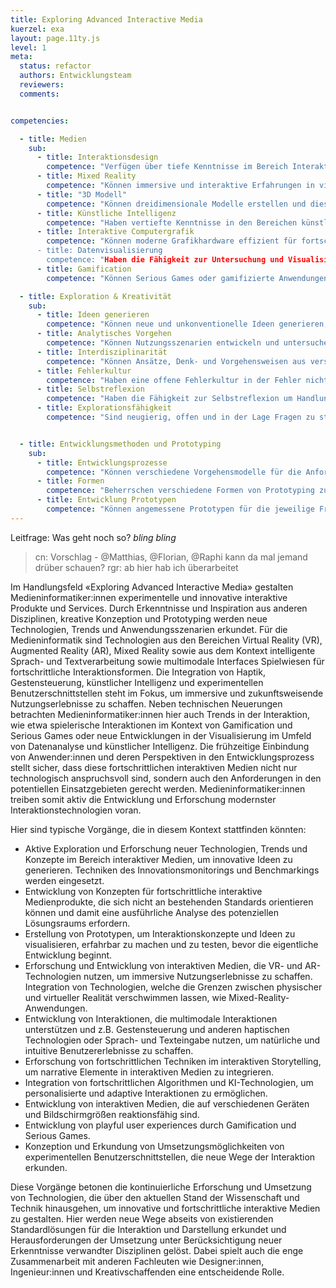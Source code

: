 ```yaml
---
title: Exploring Advanced Interactive Media
kuerzel: exa
layout: page.11ty.js
level: 1
meta:
  status: refactor
  authors: Entwicklungsteam
  reviewers: 
  comments:


competencies:

  - title: Medien
    sub:
      - title: Interaktionsdesign
        competence: "Verfügen über tiefe Kenntnisse im Bereich Interaktionsdesign: z.B. multimodaler Interaktion, gestenbasiertem Design, taktilem Feedback, Berührungsschnittstellen oder natürlicher sowie greifbarer Benutzungsschnittstellen."
      - title: Mixed Reality
        competence: "Können immersive und interaktive Erfahrungen in virtuellen oder erweiterten Umgebungen entwerfen, entwickeln und evaluieren."
      - title: "3D Modell"
        competence: "Können dreidimensionale Modelle erstellen und diese für Animationen, Visualisierungen oder Mixed Reality anwenden und kennen und beherrschen dazu erforderliche Workflows und Softwarewerkzeuge."
      - title: Künstliche Intelligenz
        competence: "Haben vertiefte Kenntnisse in den Bereichen künstliche Intelligenz (KI) und maschinelles Lernen z.B. in der Implementierung von intelligentem Verhalten, maschinellem Sehen oder natürlicher Sprachverarbeitung."
      - title: Interaktive Computergrafik
        competence: "Können moderne Grafikhardware effizient für fortschrittliche Rendering Techniken einsetzen, um interaktive Anwendungen in 2D und 3D Kontexten zu konzipieren und umzusetzen.
      - title: Datenvisualisierung
        competence: "Haben die Fähigkeit zur Untersuchung und Visualisierung großer Datenmengen, um komplexe Daten zu analysieren, kontextualisieren und Ergebnisse auf verständliche und ansprechende Weise zu präsentieren."
      - title: Gamification
        competence: "Können Serious Games oder gamifizierte Anwendungen konzipieren und entwickeln, die Lern- oder Trainingsziele unterstützen: z.B. Integration von Spielmechaniken, Puzzles oder Belohnungssystemen in interaktive Medien."

  - title: Exploration & Kreativität
    sub:
      - title: Ideen generieren
        competence: "Können neue und unkonventionelle Ideen generieren, diese (systematisch) variieren und weiter entwickeln."
      - title: Analytisches Vorgehen
        competence: "Können Nutzungsszenarien entwickeln und untersuchen, Nutzungsbedarfe daraus methodisch herausarbeiten, um diese in die Konzeption, Umsetzung und Evaluation neuartiger Lösungen zielgerichtet einfließen zu lassen."
      - title: Interdisziplinarität
        competence: "Können Ansätze, Denk- und Vorgehensweisen aus verschiedenen Fachrichtungen nutzen, kombinieren und einsetzen um neue Ideen und Lösungen zu erzeugen."
      - title: Fehlerkultur
        competence: "Haben eine offene Fehlerkultur in der Fehler nicht als Endpunkt betrachtet, sondern als Teil des Lernprozesses verstanden und genutzt werden, um Prozesse zu verbessern, zukünftige Fehler zu vermeiden und exploratives Handeln zu fördern."
      - title: Selbstreflexion
        competence: "Haben die Fähigkeit zur Selbstreflexion um Handlungen und Entscheidungen evaluieren und iterieren zu können."
      - title: Explorationsfähigkeit
        competence: "Sind neugierig, offen und in der Lage Fragen zu stellen, Unbekanntes zu erkunden und verschiedene Perspektiven zu berücksichtigen."


  - title: Entwicklungsmethoden und Prototyping
    sub:
      - title: Entwicklungsprozesse
        competence: "Können verschiedene Vorgehensmodelle für die Anforderungsanalyse, Konzeption, Entwicklung und Evaluation interaktiver Systeme einsetzen und kritisch bewerten."
      - title: Formen
        competence: "Beherrschen verschiedene Formen von Prototyping zum frühzeitigen Einholen von Feedback und zum Erklären, Erkunden und erlebbar machen von Ideen und Ansätzen."
      - title: Entwicklung Prototypen
        competence: "Können angemessene Prototypen für die jeweilige Fragestellung und Entwicklungsphase entwickeln und effizient einsetzen."
---
```


Leitfrage: Was geht noch so? *bling* *bling* 

> cn: Vorschlag - @Matthias, @Florian, @Raphi kann da mal jemand drüber schauen?
> rgr: ab hier hab ich überarbeitet

Im Handlungsfeld «Exploring Advanced Interactive Media» gestalten Medieninformatiker:innen experimentelle und innovative interaktive Produkte und Services. Durch Erkenntnisse und Inspiration aus anderen Disziplinen, kreative Konzeption und Prototyping werden neue Technologien, Trends und Anwendungsszenarien erkundet. Für die Medieninformatik sind Technologien aus den Bereichen Virtual Reality (VR), Augmented Reality (AR), Mixed Reality sowie aus dem Kontext intelligente Sprach- und Textverarbeitung sowie multimodale Interfaces Spielwiesen für fortschrittliche Interaktionsformen. Die Integration von Haptik, Gestensteuerung, künstlicher Intelligenz und experimentellen Benutzerschnittstellen steht im Fokus, um immersive und zukunftsweisende Nutzungserlebnisse zu schaffen. Neben technischen Neuerungen betrachten Medieninformatiker:innen hier auch Trends in der Interaktion, wie etwa spielerische Interaktionen im Kontext von Gamification und Serious Games oder neue Entwicklungen in der Visualisierung im Umfeld von Datenanalyse und künstlicher Intelligenz. Die frühzeitige Einbindung von Anwender:innen und deren Perspektiven in den Entwicklungsprozess stellt sicher, dass diese fortschrittlichen interaktiven Medien nicht nur technologisch anspruchsvoll sind, sondern auch den Anforderungen in den potentiellen Einsatzgebieten gerecht werden. Medieninformatiker:innen treiben somit aktiv die Entwicklung und Erforschung modernster Interaktionstechnologien voran.

Hier sind typische Vorgänge, die in diesem Kontext stattfinden könnten:

- Aktive Exploration und Erforschung neuer Technologien, Trends und Konzepte im Bereich interaktiver Medien, um innovative Ideen zu generieren. Techniken des Innovationsmonitorings und Benchmarkings werden eingesetzt.
- Entwicklung von Konzepten für fortschrittliche interaktive Medienprodukte, die sich nicht an bestehenden Standards orientieren können und damit eine ausführliche Analyse des potenziellen Lösungsraums erfordern.
- Erstellung von Prototypen, um Interaktionskonzepte und Ideen zu visualisieren, erfahrbar zu machen und zu testen, bevor die eigentliche Entwicklung beginnt.
- Erforschung und Entwicklung von interaktiven Medien, die VR- und AR-Technologien nutzen, um immersive Nutzungserlebnisse zu schaffen. Integration von Technologien, welche die Grenzen zwischen physischer und virtueller Realität verschwimmen lassen, wie Mixed-Reality-Anwendungen.
- Entwicklung von Interaktionen, die multimodale Interaktionen unterstützen und z.B. Gestensteuerung und anderen haptischen Technologien oder Sprach- und Texteingabe nutzen, um natürliche und intuitive Benutzererlebnisse zu schaffen.
- Erforschung von fortschrittlichen Techniken im interaktiven Storytelling, um narrative Elemente in interaktiven Medien zu integrieren.
- Integration von fortschrittlichen Algorithmen und KI-Technologien, um personalisierte und adaptive Interaktionen zu ermöglichen.
- Entwicklung von interaktiven Medien, die auf verschiedenen Geräten und Bildschirmgrößen reaktionsfähig sind.
- Entwicklung von playful user experiences durch Gamification und Serious Games.
- Konzeption und Erkundung von Umsetzungsmöglichkeiten von experimentellen Benutzerschnittstellen, die neue Wege der Interaktion erkunden.

Diese Vorgänge betonen die kontinuierliche Erforschung und Umsetzung von Technologien, die über den aktuellen Stand der Wissenschaft und Technik hinausgehen, um innovative und fortschrittliche interaktive Medien zu gestalten. Hier werden neue Wege abseits von existierenden Standardlösungen für die Interaktion und Darstellung erkundet und Herausforderungen der Umsetzung unter Berücksichtigung neuer Erkenntnisse verwandter Disziplinen gelöst. Dabei spielt auch die enge Zusammenarbeit mit anderen Fachleuten wie Designer:innen, Ingenieur:innen und Kreativschaffenden eine entscheidende Rolle.
